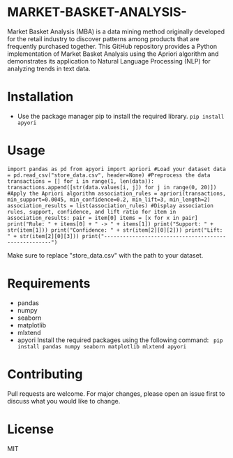 # MARKET-BASKET-ANALYSIS-
Market Basket Analysis (MBA) is a data mining method originally developed for the retail industry to discover patterns among products that are frequently purchased together. This GitHub repository provides a Python implementation of Market Basket Analysis using the Apriori algorithm and demonstrates its application to Natural Language Processing (NLP) for analyzing trends in text data.

# Installation
- Use the package manager pip to install the required library.
``
pip install apyori
``
# Usage

``
import pandas as pd
from apyori import apriori
#Load your dataset
data = pd.read_csv("store_data.csv", header=None)
#Preprocess the data
transactions = []
for i in range(1, len(data)):
    transactions.append([str(data.values[i, j]) for j in range(0, 20)])
#Apply the Apriori algorithm
association_rules = apriori(transactions, min_support=0.0045, min_confidence=0.2, min_lift=3, min_length=2)
association_results = list(association_rules)
#Display association rules, support, confidence, and lift ratio
for item in association_results:
    pair = item[0]
    items = [x for x in pair]
    print("Rule: " + items[0] + " -> " + items[1])
    print("Support: " + str(item[1]))
    print("Confidence: " + str(item[2][0][2]))
    print("Lift: " + str(item[2][0][3]))
    print("-----------------------------------------------------")
`` 

Make sure to replace "store_data.csv" with the path to your dataset.

# Requirements
- pandas
- numpy
- seaborn
- matplotlib
- mlxtend
- apyori
Install the required packages using the following command:
`` 
pip install pandas numpy seaborn matplotlib mlxtend apyori
``
# Contributing
Pull requests are welcome. For major changes, please open an issue first to discuss what you would like to change.

# License
MIT
